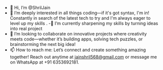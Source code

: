 - 👋 Hi, I’m @ShrilJain
- 👀 I’m deeply interested in all things coding—if it's got syntax, I'm in! Constantly in search of the latest tech to try and I'm always eager to level up my skills .
-🌱  I’m currently sharpening my skills by turning ideas into real project
- 💞️ I’m looking to collaborate on innovative projects where creativity meets code—whether it’s building apps, solving tech puzzles, or brainstorming the next big idea!
- 📫 How to reach me: Let’s connect and create something amazing together! Reach out anytime at jainshril568@gmail.com or message me on WhatsApp at +91 6353692181.


<!---
ShrilJain/ShrilJain is a ✨ special ✨ repository because its `README.md` (this file) appears on your GitHub profile.
You can click the Preview link to take a look at your changes.
--->
